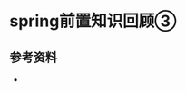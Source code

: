 <!-- ---
title: spring前置知识回顾③
date: 2021-09-07 09:09:53
category: java100, springcode
--- -->

# spring前置知识回顾③



## 参考资料

- []()